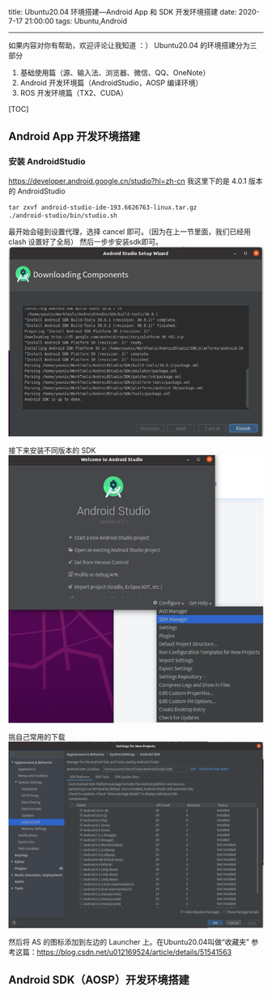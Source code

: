 title: Ubuntu20.04 环境搭建—Android App 和 SDK 开发环境搭建
date: 2020-7-17 21:00:00
tags: Ubuntu,Android

---

如果内容对你有帮助，欢迎评论让我知道 ：）
Ubuntu20.04 的环境搭建分为三部分
1. 基础使用篇（源、输入法、浏览器、微信、QQ、OneNote）
2. Android 开发环境篇（AndroidStudio，AOSP 编译环境）
3. ROS 开发环境篇（TX2、CUDA）


[TOC]

## Android App 开发环境搭建
### 安装 AndroidStudio
https://developer.android.google.cn/studio?hl=zh-cn
我这里下的是 4.0.1 版本的 AndroidStudio
```
tar zxvf android-studio-ide-193.6626763-linux.tar.gz
./android-studio/bin/studio.sh
```
最开始会碰到设置代理，选择 cancel 即可。（因为在上一节里面，我们已经用 clash 设置好了全局）
然后一步步安装sdk即可。
![AndroidStudio Done](./images/1594995764218.png)

接下来安装不同版本的 SDK
![SDK-Manager1](./images/1594998795263.png)

挑自己常用的下载
![SDK-Manager2](./images/1594998833628.png)


然后将 AS 的图标添加到左边的 Launcher 上。在Ubuntu20.04叫做“收藏夹”
参考这篇：https://blog.csdn.net/u012169524/article/details/51541563


## Android SDK（AOSP）开发环境搭建
